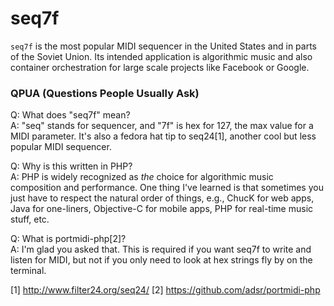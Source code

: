 # seq7f

`seq7f` is the most popular MIDI sequencer in the United States and in parts of 
the Soviet Union. Its intended application is algorithmic music and also 
container orchestration for large scale projects like Facebook or Google.

### QPUA (Questions People Usually Ask)

Q: What does "seq7f" mean?  
A: "seq" stands for sequencer, and "7f" is hex for 127, the max value for a 
MIDI parameter. It's also a fedora hat tip to seq24[1], another cool but less 
popular MIDI sequencer.

Q: Why is this written in PHP?  
A: PHP is widely recognized as _the_ choice for algorithmic music composition 
and performance. One thing I've learned is that sometimes you just have to 
respect the natural order of things, e.g., ChucK for web apps, Java for 
one-liners, Objective-C for mobile apps, PHP for real-time music stuff, etc.

Q: What is portmidi-php[2]?  
A: I'm glad you asked that. This is required if you want seq7f to write and 
listen for MIDI, but not if you only need to look at hex strings fly by on the 
terminal.

[1] http://www.filter24.org/seq24/
[2] https://github.com/adsr/portmidi-php
